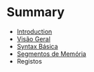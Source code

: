 # Summary

* [Introduction](README.md)
* [Visão Geral](overview/overview.md)
* [Syntax Básica](syntax_basica.md)
* [Segmentos de Memória](segmentos_de_memoria.md)
* Registos

